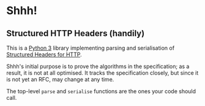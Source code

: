 
# Shhh!

## Structured HTTP Headers (handily)

This is a [Python 3](https://python.org/) library implementing parsing and serialisation of [Structured Headers for HTTP](https://httpwg.org/http-extensions/draft-ietf-httpbis-header-structure.html).

Shhh's initial purpose is to prove the algorithms in the specification; as a result, it is not at all optimised. It tracks the specification closely, but since it is not yet an RFC, may change at any time.

The top-level `parse` and `serialise` functions are the ones your code should call.
